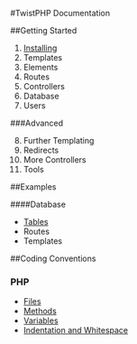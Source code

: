 #TwistPHP Documentation

##Getting Started

1. [Installing](getting-started/1-Installing.md)
2. Templates
3. Elements
4. Routes
5. Controllers
6. Database
7. Users

###Advanced

8. Further Templating
9. Redirects
10. More Controllers
11. Tools

##Examples

####Database

* [Tables](examples/Database/Tables.md)
* Routes
* Templates

##Coding Conventions

### PHP

* [Files](PHP/Files.md)
* [Methods](PHP/Methods.md)
* [Variables](PHP/Variables.md)
* [Indentation and Whitespace](PHP/Whitespace.md)